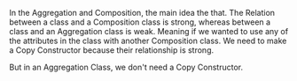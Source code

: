In the Aggregation and Composition, the main idea the that. The Relation between a class and a Composition class is strong, whereas between a class and an Aggregation class is weak. Meaning if we wanted to use any of the attributes in the class with another Composition class. We need to make a Copy Constructor because their relationship is strong.

But in an Aggregation Class, we don't need a Copy Constructor.

